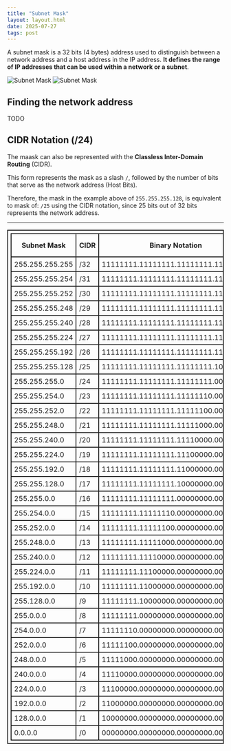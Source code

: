 ```yaml
---
title: "Subnet Mask"
layout: layout.html
date: 2025-07-27
tags: post
---
```


<style> table, th, td { border: 2px solid #222; border-collapse: collapse; padding: 6px; } </style> 

A subnet mask is a 32 bits (4 bytes) address used to distinguish between a network address and a host address in the IP address. **It defines the range of IP addresses that can be used within a network or a subnet**.

![Subnet Mask](/assets/images/client.png)
![Subnet Mask](../assets/images/client.png)
## Finding the network address
TODO

## CIDR Notation (/24)
The maask can also be represented with the **Classless Inter-Domain Routing** (CIDR).

This form represents the mask as a slash `/`, followed by the number of bits that serve as the network address (Host Bits).

Therefore, the mask in the example above of `255.255.255.128`, is equivalent to mask of: `/25` using the CIDR notation, since 25 bits out of 32 bits represents the network address.

---

| Subnet Mask | CIDR | Binary Notation | Network Bits | Host Bits | Available Addresses |
| ----------- | ---- | --------------- | ------------ | --------- | ------------------- |
| 255.255.255.255 | /32 | 11111111.11111111.11111111.11111111 | 32 | 0 | 1 |
| 255.255.255.254 | /31 | 11111111.11111111.11111111.11111110 | 31 | 1 | 2 |
| 255.255.255.252 | /30 | 11111111.11111111.11111111.11111100 | 30 | 2 | 4 |
| 255.255.255.248 | /29 | 11111111.11111111.11111111.11111000 | 29 | 3 | 8 |
| 255.255.255.240 | /28 | 11111111.11111111.11111111.11110000 | 28 | 4 | 16 |
| 255.255.255.224 | /27 | 11111111.11111111.11111111.11100000 | 27 | 5 | 32 |
| 255.255.255.192 | /26 | 11111111.11111111.11111111.11000000 | 26 | 6 | 64 |
| 255.255.255.128 | /25 | 11111111.11111111.11111111.10000000 | 25 | 7 | 128 |
| 255.255.255.0   | /24 | 11111111.11111111.11111111.00000000 | 24 | 8 | 256 |
| 255.255.254.0   | /23 | 11111111.11111111.11111110.00000000 | 23 | 9 | 512 |
| 255.255.252.0   | /22 | 11111111.11111111.11111100.00000000 | 22 | 10 | 1024 |
| 255.255.248.0   | /21 | 11111111.11111111.11111000.00000000 | 21 | 11 | 2048 |
| 255.255.240.0   | /20 | 11111111.11111111.11110000.00000000 | 20 | 12 | 4096 |
| 255.255.224.0   | /19 | 11111111.11111111.11100000.00000000 | 19 | 13 | 8192 |
| 255.255.192.0   | /18 | 11111111.11111111.11000000.00000000 | 18 | 14 | 16384 |
| 255.255.128.0   | /17 | 11111111.11111111.10000000.00000000 | 17 | 15 | 32768 |
| 255.255.0.0     | /16 | 11111111.11111111.00000000.00000000 | 16 | 16 | 65536 |
| 255.254.0.0     | /15 | 11111111.11111110.00000000.00000000 | 15 | 17 | 131072 |
| 255.252.0.0     | /14 | 11111111.11111100.00000000.00000000 | 14 | 18 | 262144 |
| 255.248.0.0     | /13 | 11111111.11111000.00000000.00000000 | 13 | 19 | 524288 |
| 255.240.0.0     | /12 | 11111111.11110000.00000000.00000000 | 12 | 20 | 1048576 |
| 255.224.0.0     | /11 | 11111111.11100000.00000000.00000000 | 11 | 21 | 2097152 |
| 255.192.0.0     | /10 | 11111111.11000000.00000000.00000000 | 10 | 22 | 4194304 |
| 255.128.0.0     | /9  | 11111111.10000000.00000000.00000000 | 9  | 23 | 8388608 |
| 255.0.0.0       | /8  | 11111111.00000000.00000000.00000000 | 8  | 24 | 16777216 |
| 254.0.0.0       | /7  | 11111110.00000000.00000000.00000000 | 7  | 25 | 33554430 |
| 252.0.0.0       | /6  | 11111100.00000000.00000000.00000000 | 6  | 26 | 67108862 |
| 248.0.0.0       | /5  | 11111000.00000000.00000000.00000000 | 5  | 27 | 134217726 |
| 240.0.0.0       | /4  | 11110000.00000000.00000000.00000000 | 4  | 28 | 268435454 |
| 224.0.0.0       | /3  | 11100000.00000000.00000000.00000000 | 3  | 29 | 536870910 |
| 192.0.0.0       | /2  | 11000000.00000000.00000000.00000000 | 2  | 30 | 1073741822 |
| 128.0.0.0       | /1  | 10000000.00000000.00000000.00000000 | 1  | 31 | 2147483646 |
| 0.0.0.0         | /0  | 00000000.00000000.00000000.00000000 | 0  | 32 | 4294967294 |
